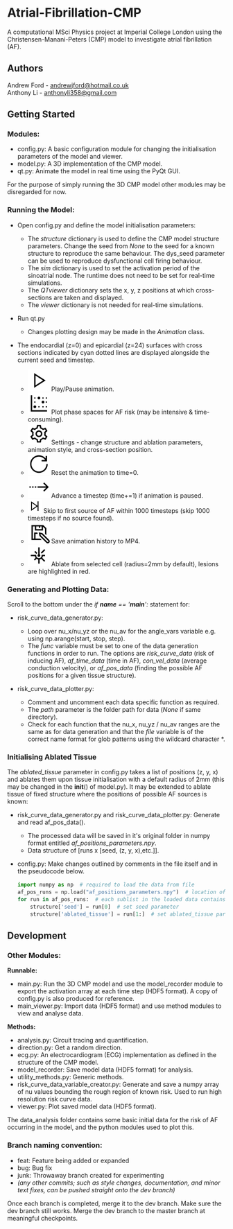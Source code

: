 # Atrial-Fibrillation-CMP

A computational MSci Physics project at Imperial College London using the Christensen-Manani-Peters (CMP) model to investigate atrial fibrillation (AF). 
 
## Authors 
Andrew Ford - andrewjford@hotmail.co.uk  
Anthony Li - anthonyli358@gmail.com   

## Getting Started
### Modules:
- config.py: A basic configuration module for changing the initialisation parameters of the model and viewer.
- model.py: A 3D implementation of the CMP model.
- qt.py: Animate the model in real time using the PyQt GUI.

For the purpose of simply running the 3D CMP model other modules may be disregarded for now.

### Running the Model:
- Open config.py and define the model initialisation parameters:
  - The *structure* dictionary is used to define the CMP model structure parameters. Change the seed from *None* to the seed for a known structure to reproduce the same behaviour. The dys_seed parameter can be used to reproduce dysfunctional cell firing behaviour.
  - The *sim* dictionary is used to set the activation period of the sinoatrial node. The runtime does not need to be set for real-time simulations.
  - The *QTviewer* dictionary sets the x, y, z positions at which cross-sections are taken and displayed.
  - The *viewer* dictionary is not needed for real-time simulations.
  
- Run qt.py 
  - Changes plotting design may be made in the *Animation* class.

- The endocardial (z=0) and epicardial (z=24) surfaces with cross sections indicated by cyan dotted lines are displayed alongside the current seed and timestep.
  - ![alt text](icons/icons8-play-50.png) Play/Pause animation.
  - ![alt text](icons/icons8-heat-map-50.png) Plot phase spaces for AF risk (may be intensive & time-consuming).
  - ![alt text](icons/icons8-settings-50.png) Settings - change structure and ablation parameters, animation style, and cross-section position.
  - ![alt text](icons/icons8-reset-50.png) Reset the animation to time=0.
  - ![alt text](icons/icons8-advance-50.png) Advance a timestep (time+=1) if animation is paused.
  - ![alt text](icons/icons8-end-32.png) Skip to first source of AF within 1000 timesteps (skip 1000 timesteps if no source found).
  - ![alt text](icons/icons8-save-as-50.png) Save animation history to MP4.
  - ![alt text](icons/icons8-laser-beam-50.png) Ablate from selected cell (radius=2mm by default), lesions are highlighted in red.
 
### Generating and Plotting Data:

Scroll to the bottom under the *if __name__ == '__main__':* statement for:

- risk_curve_data_generator.py: 
    - Loop over nu_x/nu_yz or the nu_av for the angle_vars variable e.g. using np.arange(start, stop, step).
    - The *func* variable must be set to one of the data generation functions in order to run. The options are *risk_curve_data* (risk of inducing AF), *af_time_data* (time in AF), *con_vel_data* (average conduction velocity), or *af_pos_data* (finding the possible AF positions for a given tissue structure).

- risk_curve_data_plotter.py:
    - Comment and uncomment each data specific function as required.
    - The *path* parameter is the folder path for data (*None* if same directory). 
    - Check for each function that the nu_x, nu_yz / nu_av ranges are the same as for data generation and that the *file* variable is of the correct name format for glob patterns using the wildcard character *.

### Initialising Ablated Tissue

The *ablated_tissue* parameter in config.py takes a list of positions (z, y, x) and ablates them upon tissue initialisation with a default radius of 2mm (this may be changed in the __init__() of model.py). It may be extended to ablate tissue of fixed structure where the positions of possible AF sources is known:

- risk_curve_data_generator.py and risk_curve_data_plotter.py: Generate and read af_pos_data().
    - The processed data will be saved in it's original folder in numpy format entitled *af_positions_parameters.npy*.
    - Data structure of [runs x [seed, (z, y, x),etc.]].

- config.py: Make changes outlined by comments in the file itself and in the pseudocode below.

    ```python
    import numpy as np  # required to load the data from file
    af_pos_runs = np.load("af_positions_parameters.npy")  # location of processed data
    for run in af_pos_runs:  # each sublist in the loaded data contains a run with a different tissue structure (seed)
        structure['seed'] = run[0]  # set seed parameter
        structure['ablated_tissue'] = run[1:]  # set ablated_tissue parameter
    ```

## Development 
### Other Modules:
**Runnable:**
- main.py: Run the 3D CMP model and use the model_recorder module to export the activation array at each time step (HDF5 format). A copy of config.py is also produced for reference.
- main_viewer.py: Import data (HDF5 format) and use method modules to view and analyse data.

**Methods:**
- analysis.py: Circuit tracing and quantification.
- direction.py: Get a random direction.
- ecg.py: An electrocardiogram (ECG) implementation as defined in the structure of the CMP model.
- model_recorder: Save model data (HDF5 format) for analysis.
- utility_methods.py: Generic methods.
- risk_curve_data_variable_creator.py: Generate and save a numpy array of nu values bounding the rough region of known risk. Used to run high resolution risk curve data.
- viewer.py: Plot saved model data (HDF5 format).

The data_analysis folder contains some basic initial data for the risk of AF occurring in the model, and the python modules used to plot this.

### Branch naming convention: 
- feat: Feature being added or expanded  
- bug: Bug fix   
- junk: Throwaway branch created for experimenting   
- *(any other commits; such as style changes, documentation, and minor text fixes, can be pushed straight onto the dev branch)* 
 
Once each branch is completed, merge it to the dev branch. Make sure the dev branch still works. Merge the dev branch to the master branch at meaningful checkpoints.
